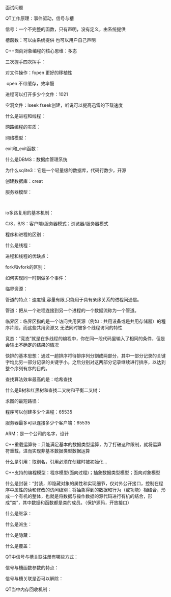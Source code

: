 面试问题

QT工作原理：事件驱动，信号与槽

信号：一个不完整的函数，只有声明，没有定义，由系统提供

槽函数：可以由系统提供 也可以用户自己声明

C++面向对象编程的核心思维：多态

三次握手四次挥手：

对文件操作：fopen 更好的移植性 

​					   open 不带缓存，效率慢

进程可以打开多少个文件：1021

空洞文件：lseek fseek创建，听说可以提高迅雷的下载速度

什么是进程和线程：

网路编程的实质：

网络模型：

exit和_exit函数：

什么是DBMS：数据库管理系统

为什么sqlite3：它是一个轻量级的数据库，代码行数少，开源

创建数据库：creat 

服务器模型：

​						

io多路复用的基本机制：

C/S，B/S：客户端/服务器模式；浏览器/服务器模式

程序和进程的区别：

什么是线程：

进程和线程的优缺点：

fork和vfork的区别：

如何实现同一时刻做多个事件：

临界资源：

管道的特点：速度慢,容量有限,只能用于具有亲缘关系的进程间通信。

管道：把从一个进程连接到另一个进程的一个数据流称为一个管道。

临界区：临界区指的是一个访问共用资源（例如：共用设备或是共用存储器）的程序片段，而这些共用资源又				无法同时被多个线程访问的特性

竞态：“竞态”就是在多线程的编程中，你在同一段代码里输入了相同的条件，但是会输出不确定的结果的情况

快排的基本思想：通过一趟排序将待排序列分割成两部分，其中一部分记录的关键字均比另一部分记录的关键字小。之后分别对这两部分记录继续进行排序，以达到整个序列有序的目的。

查找算法效率最高的是：哈希查找

什么是B树和红黑树和查找二叉树和平衡二叉树：

求图的最短路径：

程序可以创建多少个进程：65535

服务器最多可以连接多少个客户端：65535

ARM：是一个公司的名字，设计

C++重载运算符：只能满足基本的数据类型运算，为了打破这种限制，就将运算符重载，进而实现非基本数据类型数据运算

什么是引用：取别名，引用必须在创建时被初始化...

C++支持的编程模型：程序模型(面向过程)；抽象数据类型模型；面向对象模型

什么是封装：“封装，即隐藏对象的属性和实现细节，仅对外公开接口，控制在程序中属性的读和修改的访问级别；将抽象得到的数据和行为（或功能）相结合，形成一个有机的整体，也就是将数据与操作数据的源代码进行有机的结合，形成“类”，其中数据和函数都是类的成员。（保护源码，开放接口）

什么是继承：

什么是派生：

什么是隐藏：

什么是覆盖：

QT中信号与槽关联注册有哪些方式：

信号与槽函数参数的特点：

信号与槽关联是否可以解除：

QT当中内存回收机制：